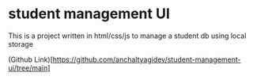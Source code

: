 # student management UI

This is a project written in html/css/js to manage a student db using local storage

(Github Link)[https://github.com/anchaltyagidev/student-management-ui/tree/main]
